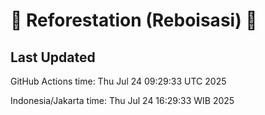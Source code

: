 
# 🌳 Reforestation (Reboisasi) 🌲

## Last Updated

GitHub Actions time: Thu Jul 24 09:29:33 UTC 2025

Indonesia/Jakarta time: Thu Jul 24 16:29:33 WIB 2025
